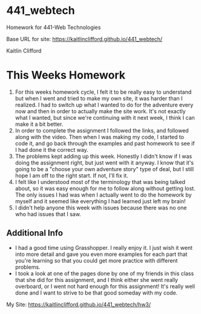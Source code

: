 # 441_webtech
Homework for 441-Web Technologies

Base URL for site:
https://kaitlinclifford.github.io/441_webtech/

Kaitlin Clifford

# This Weeks Homework

1. For this weeks homework cycle, I felt it to be really easy to understand but when I went and tried to make my own site, it was harder than I realized. I had to switch up what I wanted to do for the adventure every now and then in order to actually make the site work. It's not exactly what I wanted, but since we're continuing with it next week, I think I can make it a bit better.
2. In order to complete the assignment I followed the links, and followed along with the video. Then when I was making my code, I started to code it, and go back through the examples and past homework to see if I had done it the correct way.
3. The problems kept adding up this week. Honestly I didn't know if I was doing the assignment right, but just went with it anyway. I know that it's going to be a "choose your own adventure story" type of deal, but I still hope I am off to the right start. If not, I'll fix it.
4. I felt like I understood most of the terminology that was being talked about, so it was easy enough for me to follow along without getting lost. The only issues I had was when I actually went to do the homework by myself and it seemed like everything I had learned just left my brain!
5. I didn't help anyone this week with issues because there was no one who had issues that I saw.

## Additional Info

- I had a good time using Grasshopper. I really enjoy it. I just wish it went into more detail and gave you even more examples for each part that you're learning so that you could get more practice with different problems.
- I took a look at one of the pages done by one of my friends in this class that she did for this assignment, and I think either she went really overboard, or I went not hard enough for this assignment! It's really well done and I want to strive to be that good someday with my code.


My Site: https://kaitlinclifford.github.io/441_webtech/hw3/
